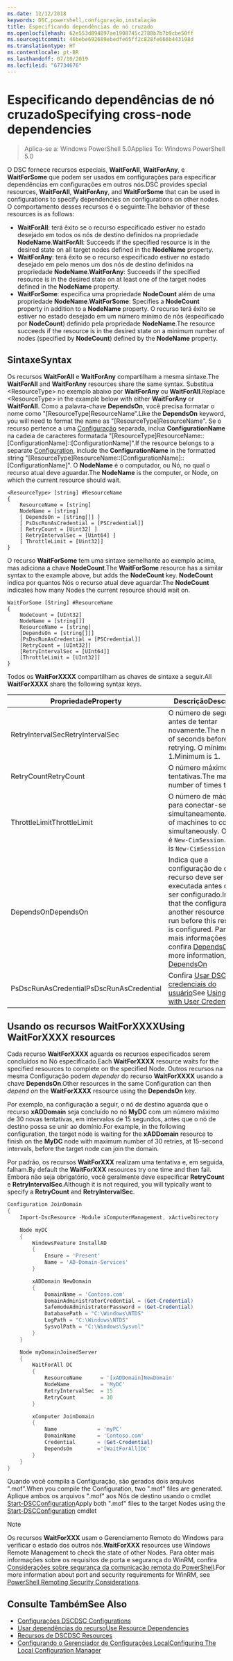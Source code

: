 ```yaml
---
ms.date: 12/12/2018
keywords: DSC,powershell,configuração,instalação
title: Especificando dependências de nó cruzado
ms.openlocfilehash: 62e553d894897ae1908745c2788b7b7b9cbe50ff
ms.sourcegitcommit: 46bebe692689ebedfe65ff2c828fe666b443198d
ms.translationtype: HT
ms.contentlocale: pt-BR
ms.lasthandoff: 07/10/2019
ms.locfileid: "67734676"
---
```

# <a name="specifying-cross-node-dependencies"></a><span data-ttu-id="27030-103">Especificando dependências de nó cruzado</span><span class="sxs-lookup"><span data-stu-id="27030-103">Specifying cross-node dependencies</span></span>

> <span data-ttu-id="27030-104">Aplica-se a: Windows PowerShell 5.0</span><span class="sxs-lookup"><span data-stu-id="27030-104">Applies To: Windows PowerShell 5.0</span></span>

<span data-ttu-id="27030-105">O DSC fornece recursos especiais, **WaitForAll**, **WaitForAny**, e **WaitForSome** que podem ser usados em configurações para especificar dependências em configurações em outros nós.</span><span class="sxs-lookup"><span data-stu-id="27030-105">DSC provides special resources, **WaitForAll**, **WaitForAny**, and **WaitForSome** that can be used in configurations to specify dependencies on configurations on other nodes.</span></span> <span data-ttu-id="27030-106">O comportamento desses recursos é o seguinte:</span><span class="sxs-lookup"><span data-stu-id="27030-106">The behavior of these resources is as follows:</span></span>

- <span data-ttu-id="27030-107">**WaitForAll**: terá êxito se o recurso especificado estiver no estado desejado em todos os nós de destino definidos na propriedade **NodeName**.</span><span class="sxs-lookup"><span data-stu-id="27030-107">**WaitForAll**: Succeeds if the specified resource is in the desired state on all target nodes defined in the **NodeName** property.</span></span>
- <span data-ttu-id="27030-108">**WaitForAny**: terá êxito se o recurso especificado estiver no estado desejado em pelo menos um dos nós de destino definidos na propriedade **NodeName**.</span><span class="sxs-lookup"><span data-stu-id="27030-108">**WaitForAny**: Succeeds if the specified resource is in the desired state on at least one of the target nodes defined in the **NodeName** property.</span></span>
- <span data-ttu-id="27030-109">**WaitForSome**: especifica uma propriedade **NodeCount** além de uma propriedade **NodeName**.</span><span class="sxs-lookup"><span data-stu-id="27030-109">**WaitForSome**: Specifies a **NodeCount** property in addition to a **NodeName** property.</span></span> <span data-ttu-id="27030-110">O recurso terá êxito se estiver no estado desejado em um número mínimo de nós (especificado por **NodeCount**) definido pela propriedade **NodeName**.</span><span class="sxs-lookup"><span data-stu-id="27030-110">The resource succeeds if the resource is in the desired state on a minimum number of nodes (specified by **NodeCount**) defined by the **NodeName** property.</span></span>

## <a name="syntax"></a><span data-ttu-id="27030-111">Sintaxe</span><span class="sxs-lookup"><span data-stu-id="27030-111">Syntax</span></span>

<span data-ttu-id="27030-112">Os recursos **WaitForAll** e **WaitForAny** compartilham a mesma sintaxe.</span><span class="sxs-lookup"><span data-stu-id="27030-112">The **WaitForAll** and **WaitForAny** resources share the same syntax.</span></span> <span data-ttu-id="27030-113">Substitua \<ResourceType\> no exemplo abaixo por **WaitForAny** ou **WaitForAll**.</span><span class="sxs-lookup"><span data-stu-id="27030-113">Replace \<ResourceType\> in the example below with either **WaitForAny** or **WaitForAll**.</span></span>
<span data-ttu-id="27030-114">Como a palavra-chave **DependsOn**, você precisa formatar o nome como "[ResourceType]ResourceName".</span><span class="sxs-lookup"><span data-stu-id="27030-114">Like the **DependsOn** keyword, you will need to format the name as "[ResourceType]ResourceName".</span></span> <span data-ttu-id="27030-115">Se o recurso pertence a uma [Configuração](configurations.md) separada, inclua **ConfigurationName** na cadeia de caracteres formatada "[ResourceType]ResourceName::[ConfigurationName]::[ConfigurationName]".</span><span class="sxs-lookup"><span data-stu-id="27030-115">If the resource belongs to a separate [Configuration](configurations.md), include the **ConfigurationName** in the formatted string "[ResourceType]ResourceName::[ConfigurationName]::[ConfigurationName]".</span></span> <span data-ttu-id="27030-116">O **NodeName** é o computador, ou Nó, no qual o recurso atual deve aguardar.</span><span class="sxs-lookup"><span data-stu-id="27030-116">The **NodeName** is the computer, or Node, on which the current resource should wait.</span></span>

```
<ResourceType> [string] #ResourceName
{
    ResourceName = [string]
    NodeName = [string]
    [ DependsOn = [string[]] ]
    [ PsDscRunAsCredential = [PSCredential]]
    [ RetryCount = [Uint32] ]
    [ RetryIntervalSec = [Uint64] ]
    [ ThrottleLimit = [Uint32]]
}
```

<span data-ttu-id="27030-117">O recurso **WaitForSome** tem uma sintaxe semelhante ao exemplo acima, mas adiciona a chave **NodeCount**.</span><span class="sxs-lookup"><span data-stu-id="27030-117">The **WaitForSome** resource has a similar syntax to the example above, but adds the **NodeCount** key.</span></span> <span data-ttu-id="27030-118">**NodeCount** indica por quantos Nós o recurso atual deve aguardar.</span><span class="sxs-lookup"><span data-stu-id="27030-118">The **NodeCount** indicates how many Nodes the current resource should wait on.</span></span>

```
WaitForSome [String] #ResourceName
{
    NodeCount = [UInt32]
    NodeName = [string[]]
    ResourceName = [string]
    [DependsOn = [string[]]]
    [PsDscRunAsCredential = [PSCredential]]
    [RetryCount = [UInt32]]
    [RetryIntervalSec = [UInt64]]
    [ThrottleLimit = [UInt32]]
}
```

<span data-ttu-id="27030-119">Todos os **WaitForXXXX** compartilham as chaves de sintaxe a seguir.</span><span class="sxs-lookup"><span data-stu-id="27030-119">All **WaitForXXXX** share the following syntax keys.</span></span>

|<span data-ttu-id="27030-120">Propriedade</span><span class="sxs-lookup"><span data-stu-id="27030-120">Property</span></span>|  <span data-ttu-id="27030-121">Descrição</span><span class="sxs-lookup"><span data-stu-id="27030-121">Description</span></span>   |
|---------|---------------------|
| <span data-ttu-id="27030-122">RetryIntervalSec</span><span class="sxs-lookup"><span data-stu-id="27030-122">RetryIntervalSec</span></span>| <span data-ttu-id="27030-123">O número de segundos antes de tentar novamente.</span><span class="sxs-lookup"><span data-stu-id="27030-123">The number of seconds before retrying.</span></span> <span data-ttu-id="27030-124">O mínimo é 1.</span><span class="sxs-lookup"><span data-stu-id="27030-124">Minimum is 1.</span></span>|
| <span data-ttu-id="27030-125">RetryCount</span><span class="sxs-lookup"><span data-stu-id="27030-125">RetryCount</span></span>| <span data-ttu-id="27030-126">O número máximo de tentativas.</span><span class="sxs-lookup"><span data-stu-id="27030-126">The maximum number of times to retry.</span></span>|
| <span data-ttu-id="27030-127">ThrottleLimit</span><span class="sxs-lookup"><span data-stu-id="27030-127">ThrottleLimit</span></span>| <span data-ttu-id="27030-128">O número de máquinas para conectar-se simultaneamente.</span><span class="sxs-lookup"><span data-stu-id="27030-128">Number of machines to connect simultaneously.</span></span> <span data-ttu-id="27030-129">O padrão é `New-CimSession`.</span><span class="sxs-lookup"><span data-stu-id="27030-129">Default is `New-CimSession` default.</span></span>|
| <span data-ttu-id="27030-130">DependsOn</span><span class="sxs-lookup"><span data-stu-id="27030-130">DependsOn</span></span> | <span data-ttu-id="27030-131">Indica que a configuração de outro recurso deve ser executada antes de ele ser configurado.</span><span class="sxs-lookup"><span data-stu-id="27030-131">Indicates that the configuration of another resource must run before this resource is configured.</span></span> <span data-ttu-id="27030-132">Para obter mais informações, confira [DependsOn](resource-depends-on.md)</span><span class="sxs-lookup"><span data-stu-id="27030-132">For more information, see [DependsOn](resource-depends-on.md)</span></span>|
| <span data-ttu-id="27030-133">PsDscRunAsCredential</span><span class="sxs-lookup"><span data-stu-id="27030-133">PsDscRunAsCredential</span></span> | <span data-ttu-id="27030-134">Confira [Usar DSC com credenciais do usuário](./runAsUser.md)</span><span class="sxs-lookup"><span data-stu-id="27030-134">See [Using DSC with User Credentials](./runAsUser.md)</span></span> |

## <a name="using-waitforxxxx-resources"></a><span data-ttu-id="27030-135">Usando os recursos WaitForXXXX</span><span class="sxs-lookup"><span data-stu-id="27030-135">Using WaitForXXXX resources</span></span>

<span data-ttu-id="27030-136">Cada recurso **WaitForXXXX** aguarda os recursos especificados serem concluídos no Nó especificado.</span><span class="sxs-lookup"><span data-stu-id="27030-136">Each **WaitForXXXX** resource waits for the specified resources to complete on the specified Node.</span></span>
<span data-ttu-id="27030-137">Outros recursos na mesma Configuração podem *depender* do recurso **WaitForXXXX** usando a chave **DependsOn**.</span><span class="sxs-lookup"><span data-stu-id="27030-137">Other resources in the same Configuration can then *depend on* the **WaitForXXXX** resource using the **DependsOn** key.</span></span>

<span data-ttu-id="27030-138">Por exemplo, na configuração a seguir, o nó de destino aguarda que o recurso **xADDomain** seja concluído no nó **MyDC** com um número máximo de 30 novas tentativas, em intervalos de 15 segundos, antes que o nó de destino possa se unir ao domínio.</span><span class="sxs-lookup"><span data-stu-id="27030-138">For example, in the following configuration, the target node is waiting for the **xADDomain** resource to finish on the **MyDC** node with maximum number of 30 retries, at 15-second intervals, before the target node can join the domain.</span></span>

<span data-ttu-id="27030-139">Por padrão, os recursos **WaitForXXX** realizam uma tentativa e, em seguida, falham.</span><span class="sxs-lookup"><span data-stu-id="27030-139">By default the **WaitForXXX** resources try one time and then fail.</span></span> <span data-ttu-id="27030-140">Embora não seja obrigatório, você geralmente deve especificar **RetryCount** e **RetryIntervalSec**.</span><span class="sxs-lookup"><span data-stu-id="27030-140">Although it is not required, you will typically want to specify a **RetryCount** and **RetryIntervalSec**.</span></span>

```powershell
Configuration JoinDomain
{
    Import-DscResource -Module xComputerManagement, xActiveDirectory

    Node myDC
    {
        WindowsFeature InstallAD
        {
            Ensure = 'Present'
            Name = 'AD-Domain-Services'
        }

        xADDomain NewDomain
        {
            DomainName = 'Contoso.com'
            DomainAdministratorCredential = (Get-Credential)
            SafemodeAdministratorPassword = (Get-Credential)
            DatabasePath = "C:\Windows\NTDS"
            LogPath = "C:\Windows\NTDS"
            SysvolPath = "C:\Windows\Sysvol"
        }
    }

    Node myDomainJoinedServer
    {
        WaitForAll DC
        {
            ResourceName      = '[xADDomain]NewDomain'
            NodeName          = 'MyDC'
            RetryIntervalSec  = 15
            RetryCount        = 30
        }

        xComputer JoinDomain
        {
            Name             = 'myPC'
            DomainName       = 'Contoso.com'
            Credential       = (Get-Credential)
            DependsOn        ='[WaitForAll]DC'
        }
    }
}
```

<span data-ttu-id="27030-141">Quando você compila a Configuração, são gerados dois arquivos ".mof".</span><span class="sxs-lookup"><span data-stu-id="27030-141">When you compile the Configuration, two ".mof" files are generated.</span></span> <span data-ttu-id="27030-142">Aplique ambos os arquivos ".mof" aos Nós de destino usando o cmdlet [Start-DSCConfiguration](/powershell/module/psdesiredstateconfiguration/start-dscconfiguration)</span><span class="sxs-lookup"><span data-stu-id="27030-142">Apply both ".mof" files to the target Nodes using the [Start-DSCConfiguration](/powershell/module/psdesiredstateconfiguration/start-dscconfiguration) cmdlet</span></span>

> [!NOTE]
> <span data-ttu-id="27030-143">Os recursos **WaitForXXX** usam o Gerenciamento Remoto do Windows para verificar o estado dos outros nós.</span><span class="sxs-lookup"><span data-stu-id="27030-143">**WaitForXXX** resources use Windows Remote Management to check the state of other Nodes.</span></span>
> <span data-ttu-id="27030-144">Para obter mais informações sobre os requisitos de porta e segurança do WinRM, confira [Considerações sobre segurança da comunicação remota do PowerShell](/powershell/scripting/learn/remoting/winrmsecurity?view=powershell-6).</span><span class="sxs-lookup"><span data-stu-id="27030-144">For more information about port and security requirements for WinRM, see [PowerShell Remoting Security Considerations](/powershell/scripting/learn/remoting/winrmsecurity?view=powershell-6).</span></span>

## <a name="see-also"></a><span data-ttu-id="27030-145">Consulte Também</span><span class="sxs-lookup"><span data-stu-id="27030-145">See Also</span></span>

- [<span data-ttu-id="27030-146">Configurações DSC</span><span class="sxs-lookup"><span data-stu-id="27030-146">DSC Configurations</span></span>](configurations.md)
- [<span data-ttu-id="27030-147">Usar dependências do recurso</span><span class="sxs-lookup"><span data-stu-id="27030-147">Use Resource Dependencies</span></span>](resource-depends-on.md)
- [<span data-ttu-id="27030-148">Recursos de DSC</span><span class="sxs-lookup"><span data-stu-id="27030-148">DSC Resources</span></span>](../resources/resources.md)
- [<span data-ttu-id="27030-149">Configurando o Gerenciador de Configurações Local</span><span class="sxs-lookup"><span data-stu-id="27030-149">Configuring The Local Configuration Manager</span></span>](../managing-nodes/metaConfig.md)

